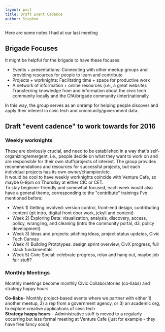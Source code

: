 ```yaml
---
layout: post
title: Draft Event Cadence
author: Stephen
---
```

Here are some notes I had at our last meeting  
 
## Brigade Focuses 
It might be helpful for the brigade to have these focuses:  
  
 *  Events + presentations: Connecting with other meetup groups and providing resources for people to learn and contribute  
 *  Projects + worknights: Facilitating time + space for productive work  
 *  A network of information + online resources (i.e., a great website): Transferring knowledge from and information about the civic tech community locally and the CfA/brigade community (inter)nationally  
  
In this way, the group serves as an onramp for helping people discover and apply their interest in civic tech and community/government data.  
  
## Draft "event cadence" to work towards for 2016  
  
### Weekly worknights  
These are obviously crucial, and need to be established in a way that's self-organizing/emergent, i.e., people decide on what they want to work on and are responsible for their own stuff/projects of interest. The group provides recommendations and resources for successful projects, but each individual projects has its own owner/champion/etc.  
It would be cool to have weekly worknights coincide with Venture Cafe, so maybe 6-9pm on Thursday at either CIC or CET.  
To stay beginner-friendly and somewhat focused, each week would also have a general theme, corresponding to the "contribute" trainings I've mentioned before:  
 *    Week 1) Getting involved: version control, front-end design, contributing content (git intro, digital front door work, jekyll and content)  
 *    Week 2) Exploring Data: visualization, analysis, discovery, access, policy, wrangling, and cleaning (intro the community portal, d3, policy development)  
 *    Week 3) Ideas and projects: pitching ideas, project status updates, Civic Tech Canvas  
 *    Week 4) Building Prototypes: design sprint overview, CivX progress, full stack fundamentals  
 *    Week 5) Civic Social: celebrate progress, relax and hang out, maybe job fair stuff?  
  
### Monthly Meetings  
Monthly meetings become monthly Civic Collaboratories (co-llabs) and strategy happy hours  
  
**Co-llabs**- Monthly project-based events where we partner with either 1) another meetup, 2) a rep from a government agency, or 3) an academic org, to explore creative applications of civic tech  
**Strategy happy hours** - Administrative stuff is moved to a regularly occurring but less formal meeting at Venture Cafe (just for example - they have free fancy soda)  
